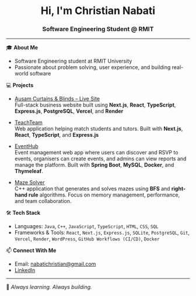 <h1 align="center">Hi, I'm Christian Nabati</h1>
<h3 align="center">Software Engineering Student @ RMIT</h3>

---

🎓 **About Me**
- Software Engineering student at RMIT University  
- Passionate about problem solving, user experience, and building real-world software  

💻 **Projects**
- [Ausam Curtains & Blinds – Live Site](https://www.ausamcurtains.com.au)  
  Full-stack business website built using **Next.js**, **React**, **TypeScript**, **Express.js**, **PostgreSQL**, **Vercel**, and **Render**

- [TeachTeam](https://github.com/Chris-Nab/TeachTeam)  
  Web application helping match students and tutors. Built with **Next.js**, **React**, **TypeScript**, and **Express.js**
  
- [EventHub](https://github.com/Chris-Nab/EventHub)  
  Event management web app where users can discover and RSVP to events, organisers can create events, and admins can view reports and manage the platform.
  Built with **Spring Boot**, **MySQL**, **Docker**, and **Thymeleaf**.
  
- [Maze Solver](https://github.com/Chris-Nab/MazeGeneration)  
  C++ application that generates and solves mazes using **BFS** and **right-hand rule** algorithms. Focus on memory management, performance, and team collaboration.

🛠 **Tech Stack**
- Languages: `Java`, `C++`, `JavaScript`, `TypeScript`, `HTML`, `CSS`, `SQL`
- Frameworks & Tools: `React`, `Next.js`, `Express.js`, `SQLite`, `PostgreSQL`, `Git`, `Vercel`, `Render`, `WordPress`, `GitHub Workflows (CI/CD)`, `Docker`

📫 **Connect With Me**
- Email: nabatichristian@gmail.com  
- [LinkedIn](https://www.linkedin.com/in/christian-nabati/)  

---

🧠 _Always learning. Always building._
